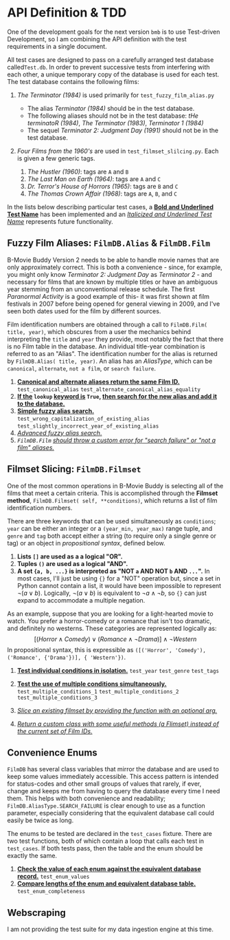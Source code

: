 # API Definition & TDD

One of the development goals for the next version `bmb` is to use Test-driven Development, so I am combining the API definition with the test requirements in a single document.

All test cases are designed to pass on a carefully arranged test database called`Test.db`.  In order to prevent successive tests from interfering with each other, a unique temporary copy of the database is used for each test.  The test database contains the following films:

1. *The Terminator (1984)* is used primarily for `test_fuzzy_film_alias.py`
   - The alias *Terminator (1984)* should be in the test database.
   - The following aliases should not be in the test database: *tHe terminatoR (1984)*, *The Terminator (1983)*, *Terminator 1 (1984)*
   - The sequel *Terminator 2: Judgment Day (1991)* should not be in the test database.

2. *Four Films from the 1960's* are used in `test_filmset_slilcing.py`.  Each is given a few generic tags.
   1. *The Hustler (1960)*: tags are `A` and `B`
   2. *The Last Man on Earth (1964)*: tags are `A` and `C`
   3. *Dr. Terror's House of Horrors (1965)*: tags are `B` and `C`
   4. *The Thomas Crown Affair (1968)*: tags are `A`, `B`, and `C`

In the lists below describing particular test cases, a <u>**Bold and Underlined Test Name**</u> has been implemented and an <u>*Italicized and Underlined Test Name*</u> represents future functionality.



## Fuzzy Film Aliases: `FilmDB.Alias` & `FilmDB.Film`

B-Movie Buddy Version 2 needs to be able to handle movie names that are only approximately correct.  This is both a convenience - since, for example, you might only know _Terminator 2: Judgment Day_ as _Terminator 2_ - and necessary for films that are known by multiple titles or have an ambiguous year stemming from an unconventional release schedule.  The first _Paranormal Activity_ is a good example of this- it was first shown at film festivals in 2007 before being opened for general viewing in 2009, and I've seen both dates used for the film by different sources.

Film identification numbers are obtained through a call to `FilmDB.Film( title, year)`, which obscures from a user the mechanics behind interpreting the `title` and `year` they provide, most notably the fact that there is no Film table in the database.  An individual title-year combination is referred to as an "Alias".  The identification number for the alias is returned by `FilmDB.Alias( title, year)`.  An alias has an _AliasType_, which can be `canonical`, `alternate`, `not a film`, or  `search failure`.

1. <u>**Canonical and alternate aliases return the same Film ID.**</u>
   	`test_canonical_alias`
   	`test_alternate_canonical_alias_equality`
2. **<u>If the</u> `lookup` <u>keyword is</u> `True`, <u>then search for the new alias and add it to the database.</u>**
3. **<u>Simple fuzzy alias search.</u>**
   	`test_wrong_capitalization_of_existing_alias`
   	`test_slightly_incorrect_year_of_existing_alias`
4. <u>*Advanced fuzzy alias search*.</u>
5. *`FilmDB.Film` <u>should throw a custom error for "search failure" or "not a film" aliases.</u>*



## Filmset Slicing: `FilmDB.Filmset`

One of the most common operations in B-Movie Buddy is selecting all of the films that meet a certain criteria.  This is accomplished through the **Filmset method**, `FilmDB.Filmset( self, **conditions)`, which returns a list of film identification numbers.

There are three keywords that can be used simultaneously as `conditions`; `year` can be either an integer or a `(year_min, year_max)` range tuple, and `genre` and `tag` both accept either a string (to require only a single genre or tag) or an object in _propositional syntax_, defined below.

1. __Lists `[]` are used as a a logical "OR".__
2. __Tuples `()` are used as a logical "AND".__
3. __A set `{a, b, ...}` is interpreted as "NOT `a` AND NOT `b` AND `...`".__  In most cases, I'll just be using `{}` for a "NOT" operation but, since a set in Python cannot contain a list, it would have been impossible to represent $\lnot(a\lor b)$. Logically, $\lnot(a\lor b)$ is equivalent to $\lnot a\land\lnot b$, so `{}` can just expand to accommodate a multiple negation.

As an example, suppose that you are looking for a light-hearted movie to watch.  You prefer a horror-comedy or a romance that isn't too dramatic, and definitely no westerns.  These categories are represented logically as:
$$
\left[ ( Horror \land Comedy) \lor (Romance \land \lnot Drama) \right] \land \lnot Western
$$
In propositional syntax, this is expressible as `([('Horror', 'Comedy'), ('Romance', {'Drama'})], { 'Western'})`.

1. **<u>Test individual conditions in isolation.</u>**
   	`test_year`
   	`test_genre`
   	`test_tags`

2. **<u>Test the use of multiple conditions simultaneously.</u>**
   	`test_multiple_conditions_1`
   	`test_multiple_conditions_2`
   	`test_multiple_conditions_3`

3. <u>*Slice an existing filmset by providing the function with an optional arg.*</u>

4. <u>*Return a custom class with some useful methods (a Flimset) instead of the current set of Film IDs.*</u>



## Convenience Enums

`FilmDB` has several class variables that mirror the database and are used to keep some values immediately accessible.  This access pattern is intended for status-codes and other small groups of values that rarely, if ever, change and keeps me from having to query the database every time I need them.  This helps with both convenience and readability; `FilmDB.AliasType.SEARCH_FAILURE` is clear enough to use as a function parameter, especially considering that the equivalent database call could easily be twice as long.

The enums to be tested are declared in the `test_cases` fixture.  There are two test functions, both of which contain a loop that calls each test in `test_cases`.  If both tests pass, then the table and the enum should be exactly the same.

1. **<u>Check the value of each enum against the equivalent database record.</u>**
   	`test_enum_values`
2.  **<u>Compare lengths of the enum and equivalent database table.</u>**
      	`test_enum_completeness`



## Webscraping

I am not providing the test suite for my data ingestion engine at this time.
